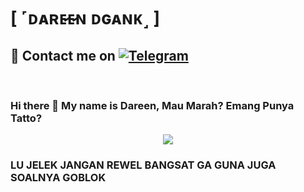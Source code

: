 # [ ˹ᴅᴀʀᴇ̷ᴇ̷ɴ ᴅɢᴀɴᴋ˼ ]

## 📨 Contact me on [![Telegram](https://img.shields.io/badge/telegram-1b77FF.svg?style=for-the-badge&logo=telegram)](https://t.me/Darenrorr) 
<br>



### Hi there 👋 My name is Dareen, Mau Marah? Emang Punya Tatto?

<p align="center">
  <img src="https://telegra.ph//file/925f34a34bc7c829c62c2.jpg">



### LU JELEK JANGAN REWEL BANGSAT GA GUNA JUGA SOALNYA GOBLOK

 

<!---
mikeel-ye/mikeel-ye is a ✨ special ✨ repository because its `README.md` (this file) appears on your GitHub profile.
You can click the Preview link to take a look at your changes.
--->
